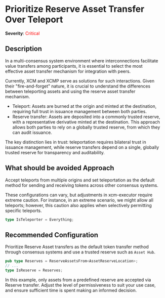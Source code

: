 # Prioritize Reserve Asset Transfer Over Teleport

**Severity**: <span style="color:red;">Critical</span>

## Description

In a multi-consensus system environment where interconnections facilitate value transfers among participants, it is
essential to select the most effective asset transfer mechanism for integration with peers.

Currently, XCM and XCMP serve as solutions for such interactions. Given their "fire-and-forget" nature, it is crucial to
understand the differences between teleporting assets and using the reserve asset transfer mechanism.

- Teleport: Assets are burned at the origin and minted at the destination, requiring full trust in issuance management
  between both parties.
- Reserve transfer: Assets are deposited into a commonly trusted reserve, with a representative derivative minted at the
  destination. This approach allows both parties to rely on a globally trusted reserve, from which they can audit
  issuance.

The key distinction lies in trust: teleportation requires bilateral trust in issuance management, while reserve
transfers depend on a single, globally trusted reserve for transparency and auditability.

## What should be avoided Approach

Accept teleports from multiple origins and set teleportation as the default method for sending and receiving tokens
across other consensus systems.

These configurations can vary, but adjustments in xcm-executor require extreme caution. For instance, in an extreme
scenario, we might allow all teleports; however, this caution also applies when selectively permitting specific
teleports.

```rust
type IsTeleporter = Everything;
```

## Recommended Configuration

Prioritize Reserve Asset transfers as the default token transfer method through consensus systems and use a trusted
reserve such as `Asset Hub`.

```rust
pub type Reserves = ReserveAssetsFrom<AssetReserveLocation>;
// ...
type IsReserve = Reserves;
```

In this example, only assets from a predefined reserve are accepted via Reserve transfer. Adjust the level of
permissiveness to suit your use case, and ensure sufficient time is spent making an informed decision.
